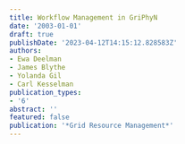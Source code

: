 ```yaml
---
title: Workflow Management in GriPhyN
date: '2003-01-01'
draft: true
publishDate: '2023-04-12T14:15:12.828583Z'
authors:
- Ewa Deelman
- James Blythe
- Yolanda Gil
- Carl Kesselman
publication_types:
- '6'
abstract: ''
featured: false
publication: '*Grid Resource Management*'
---
```


